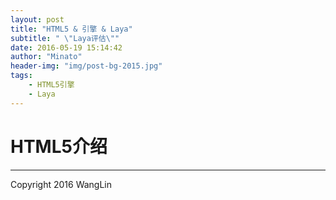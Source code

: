 ```yaml
---
layout: post
title: "HTML5 & 引擎 & Laya"
subtitle: " \"Laya评估\""
date: 2016-05-19 15:14:42
author: "Minato"
header-img: "img/post-bg-2015.jpg"
tags:
    - HTML5引擎
    - Laya
---
```


# HTML5介绍


------

Copyright 2016 WangLin


[url1]:http://lmzy.layabox.com/
[url2]:http://lr.dawawa.com/game/share/lierenshare.html
[url3]:http://layaair.ldc.layabox.com/demo/#Sprite_DisplayImage
